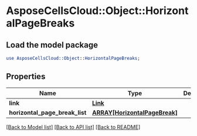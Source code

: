 # AsposeCellsCloud::Object::HorizontalPageBreaks

## Load the model package
```perl
use AsposeCellsCloud::Object::HorizontalPageBreaks;
```

## Properties
Name | Type | Description | Notes
------------ | ------------- | ------------- | -------------
**link** | [**Link**](Link.md) |  | [optional] 
**horizontal_page_break_list** | [**ARRAY[HorizontalPageBreak]**](HorizontalPageBreak.md) |  | [optional] 

[[Back to Model list]](../README.md#documentation-for-models) [[Back to API list]](../README.md#documentation-for-api-endpoints) [[Back to README]](../README.md)


